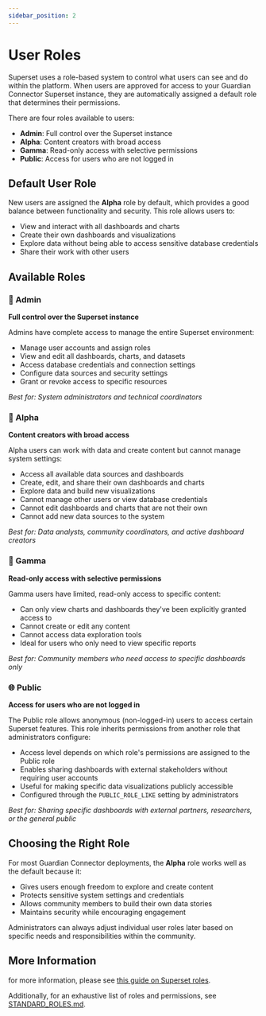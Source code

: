 ```yaml
---
sidebar_position: 2
---
```


# User Roles

Superset uses a role-based system to control what users can see and do within the platform. When users are approved for access to your Guardian Connector Superset instance, they are automatically assigned a default role that determines their permissions.

There are four roles available to users:

- **Admin**: Full control over the Superset instance
- **Alpha**: Content creators with broad access
- **Gamma**: Read-only access with selective permissions
- **Public**: Access for users who are not logged in

## Default User Role

New users are assigned the **Alpha** role by default, which provides a good balance between functionality and security. This role allows users to:

- View and interact with all dashboards and charts
- Create their own dashboards and visualizations
- Explore data without being able to access sensitive database credentials
- Share their work with other users

## Available Roles

### 👑 Admin
**Full control over the Superset instance**

Admins have complete access to manage the entire Superset environment:
- Manage user accounts and assign roles
- View and edit all dashboards, charts, and datasets
- Access database credentials and connection settings
- Configure data sources and security settings
- Grant or revoke access to specific resources

*Best for: System administrators and technical coordinators*

### 🔧 Alpha
**Content creators with broad access**

Alpha users can work with data and create content but cannot manage system settings:
- Access all available data sources and dashboards
- Create, edit, and share their own dashboards and charts
- Explore data and build new visualizations
- Cannot manage other users or view database credentials
- Cannot edit dashboards and charts that are not their own
- Cannot add new data sources to the system

*Best for: Data analysts, community coordinators, and active dashboard creators*

### 📖 Gamma
**Read-only access with selective permissions**

Gamma users have limited, read-only access to specific content:
- Can only view charts and dashboards they've been explicitly granted access to
- Cannot create or edit any content
- Cannot access data exploration tools
- Ideal for users who only need to view specific reports

*Best for: Community members who need access to specific dashboards only*

### 🌐 Public
**Access for users who are not logged in**

The Public role allows anonymous (non-logged-in) users to access certain Superset features. This role inherits permissions from another role that administrators configure:
- Access level depends on which role's permissions are assigned to the Public role
- Enables sharing dashboards with external stakeholders without requiring user accounts
- Useful for making specific data visualizations publicly accessible
- Configured through the `PUBLIC_ROLE_LIKE` setting by administrators

*Best for: Sharing specific dashboards with external partners, researchers, or the general public*

## Choosing the Right Role

For most Guardian Connector deployments, the **Alpha** role works well as the default because it:
- Gives users enough freedom to explore and create content
- Protects sensitive system settings and credentials
- Allows community members to build their own data stories
- Maintains security while encouraging engagement

Administrators can always adjust individual user roles later based on specific needs and responsibilities within the community.

## More Information

for more information, please see [this guide on Superset roles](https://superset.apache.org/docs/security/). 

Additionally, for an exhaustive list of roles and permissions, see [STANDARD_ROLES.md](https://github.com/apache/superset/blob/master/RESOURCES/STANDARD_ROLES.md).